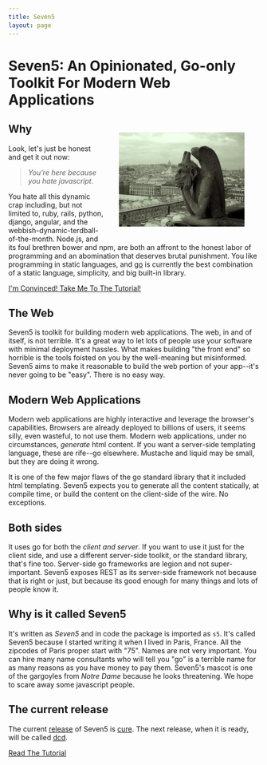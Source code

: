 ```yaml
---
title: Seven5
layout: page
---
```


# Seven5: An Opinionated, Go-only Toolkit For Modern Web Applications

<img src="/assets/img/gargoyle-1.jpg" hspace="30" vspace="30" 
alt="the seven5 gargoyle" style="width:50%;height:50%; float:right;">

## Why
Look, let's just be honest and get it out now: 

> _You're here because you hate javascript._ 

You hate all this dynamic crap including, but not limited to, ruby, rails,
python, django, angular, and the webbish-dynamic-terdball-of-the-month. 
Node.js, and its foul brethren bower and npm, are both an affront to the honest
labor of programming and an abomination that deserves
brutal punishment. You like  programming in  static languages, and 
[go](http://golang.com)  is currently the best combination of a 
static language, simplicity, and big built-in library.

<a role="button" href="/tutorial.html" class="btn btn-primary">
I'm Convinced! Take Me To The Tutorial!</a>

## The Web
Seven5 is toolkit for building modern web applications.  The web, in
and of itself, is not terrible.  It's a great way to let lots of people
use your software with minimal deployment hassles.  What makes building
"the front end" so horrible is the tools foisted on you by 
the well-meaning but misinformed. Seven5 aims to make it 
reasonable to build the web portion of your app--it's never going to 
be "easy".  There is no easy way.

<a name="modern-web-applications"></a>

## Modern Web Applications
Modern web applications are highly interactive and leverage the browser's
capabilities.  Browsers are already deployed to billions of 
users, it seems silly, even wasteful, to not use them.
Modern web applications, under  no circumstances, _generate_ html content.
If you want a server-side templating language, these are rife--go elsewhere. 
Mustache and liquid may be small, but they are doing it wrong. 

It is one of the few  major flaws  of the  go standard library that it included html templating.  Seven5 expects you to generate all the 
content statically, at compile time, or build the  content on the 
client-side of the wire. No exceptions.

## Both sides
It uses go for both the *client and server*.  If you  want to use it 
just for the client side, and use a different server-side toolkit, or the standard library, that's fine too.  Server-side go frameworks are legion
and not super-important.  Seven5 exposes REST as its server-side framework
not because that is right or just, but because its good enough for many things
and lots of people know it.

## Why is it called Seven5
It's written as _Seven5_ and in code the package is imported as `s5`. 
It's called Seven5 because I started writing it when I lived in Paris, France.
All the zipcodes of Paris proper start with "75".  Names are not very 
important.  You can hire many name consultants who will tell you "go"
is a terrible name for as many reasons as you have money to pay them.
Seven5's mascot is one of the gargoyles from _Notre Dame_ because he looks
threatening. We hope to scare away some javascript people.

## The current release
The current [release](https://github.com/seven5/seven5/releases) of Seven5
is [cure](http://en.wikipedia.org/wiki/The_Cure).  The next release,
when it is ready, will be called [dcd](http://en.wikipedia.org/wiki/Dead_Can_Dance).


<a role="button" href="/tutorial.html" class="btn btn-primary">
Read The Tutorial</a>
